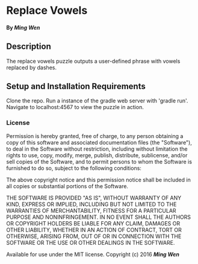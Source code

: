 # Replace Vowels

#### By _Ming Wen_

## Description

The replace vowels puzzle outputs a user-defined phrase with vowels replaced by dashes.

## Setup and Installation Requirements

Clone the repo.
Run a instance of the gradle web server with 'gradle run'.
Navigate to localhost:4567 to view the puzzle in action.

### License

Permission is hereby granted, free of charge, to any person obtaining a copy of this software and associated documentation files (the "Software"), to deal in the Software without restriction, including without limitation the rights to use, copy, modify, merge, publish, distribute, sublicense, and/or sell copies of the Software, and to permit persons to whom the Software is furnished to do so, subject to the following conditions:

The above copyright notice and this permission notice shall be included in all copies or substantial portions of the Software.

THE SOFTWARE IS PROVIDED "AS IS", WITHOUT WARRANTY OF ANY KIND, EXPRESS OR IMPLIED, INCLUDING BUT NOT LIMITED TO THE WARRANTIES OF MERCHANTABILITY, FITNESS FOR A PARTICULAR PURPOSE AND NONINFRINGEMENT. IN NO EVENT SHALL THE AUTHORS OR COPYRIGHT HOLDERS BE LIABLE FOR ANY CLAIM, DAMAGES OR OTHER LIABILITY, WHETHER IN AN ACTION OF CONTRACT, TORT OR OTHERWISE, ARISING FROM, OUT OF OR IN CONNECTION WITH THE SOFTWARE OR THE USE OR OTHER DEALINGS IN THE SOFTWARE.

Available for use under the MIT license.
Copyright (c) 2016 **_Ming Wen_**
